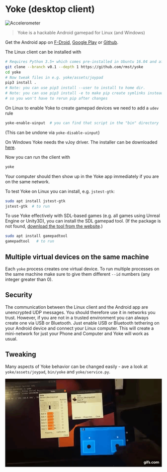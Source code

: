 # Yoke (desktop client)

![Accelerometer](media/flightgear.gif)

> Yoke is a hackable Android gamepad for Linux (and Windows)

Get the Android app on [F-Droid](https://f-droid.org/packages/com.simonramstedt.yoke/), [Google Play](https://play.google.com/store/apps/details?id=com.simonramstedt.yoke) or [Github](https://github.com/rmst/yoke-android).

The Linux client can be installed with

```bash
# Requires Python 3.5+ which comes pre-installed in Ubuntu 16.04 and after.
git clone --branch v0.1 --depth 1 https://github.com/rmst/yoke
cd yoke
# Now tweak files in e.g. yoke/assets/joypad
pip3 install .
# Note: you can use pip3 install --user to install to home dir.
# Note: you can use pip3 install -e to make pip create symlinks instead of copying files
# so you won't have to rerun pip after changes
```

On Linux to enable Yoke to create gamepad devices we need to add a `udev` rule

```bash
yoke-enable-uinput  # you can find that script in the "bin" directory
```

(This can be undone via `yoke-disable-uinput`)

On Windows Yoke needs the vJoy driver. The installer can be downloaded [here](https://sourceforge.net/projects/vjoystick/).

Now you can run the client with

```bash
yoke
```

Your computer should then show up in the Yoke app immediately if you are on the same network.

To test Yoke on Linux you can install, e.g. `jstest-gtk`:

```bash
sudo apt install jstest-gtk
jstest-gtk  # to run
```

To use Yoke effectively with SDL-based games (e.g. all games using Unreal Engine or Unity3D), you can install the SDL gamepad tool. (If the package is not found, [download the tool from the website](http://generalarcade.com/gamepadtool/).)

```bash
sudo apt install gamepadtool
gamepadtool   # to run
```

## Multiple virtual devices on the same machine

Each `yoke` process creates one virtual device. To run multiple processes on the same machine make sure to give them different `--id` numbers (any integer greater than 0).

## Security

The communication between the Linux client and the Android app are unencrypted UDP messages. You should therefore use it in networks you trust. However, if you are not in a trusted environment you can always create one via USB or Bluetooth. Just enable USB or Bluetooth tethering on your Android device and connect your Linux computer. This will create a mini-network for just your Phone and Computer and Yoke will work as usual.

## Tweaking

Many aspects of Yoke behavior can be changed easily - ave a look at `yoke/assets/joypad`, `bin/yoke` and `yoke/service.py`.

![Thumbstick](media/thumbstick.gif)

